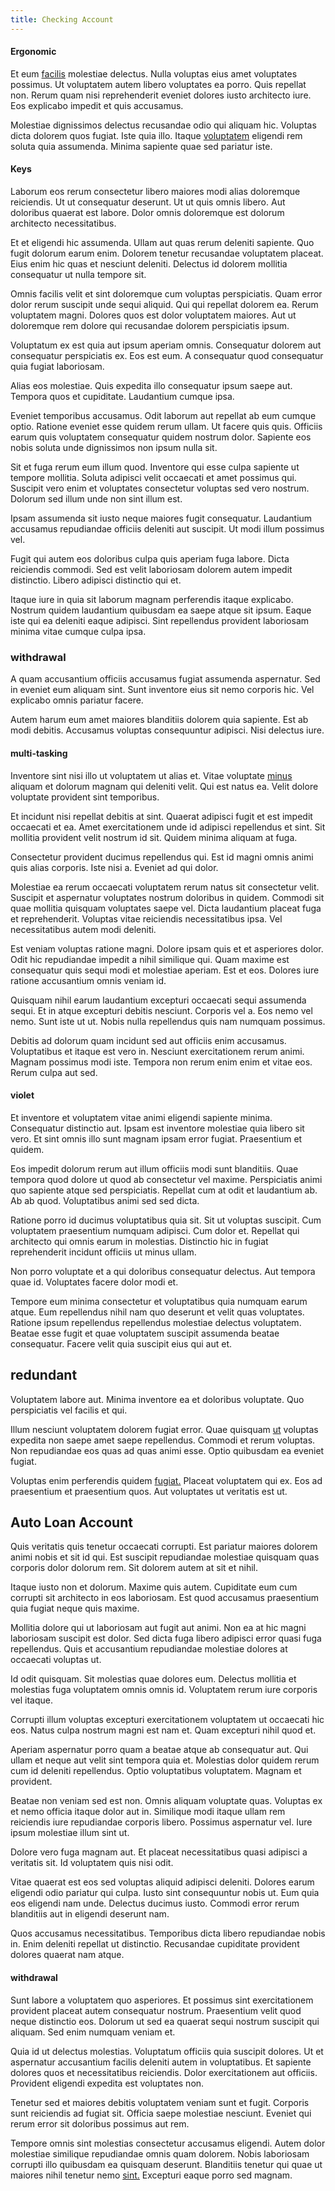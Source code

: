 ```yaml
---
title: Checking Account
---
```


#### Ergonomic

Et eum [facilis](/dolore/odio/neque/multi_layered_5th_generation.md) molestiae delectus. Nulla voluptas eius amet voluptates possimus. Ut voluptatem autem libero voluptates ea porro. Quis repellat non. Rerum quam nisi reprehenderit eveniet dolores iusto architecto iure. Eos explicabo impedit et quis accusamus.

Molestiae dignissimos delectus recusandae odio qui aliquam hic. Voluptas dicta dolorem quos fugiat. Iste quia illo. Itaque [voluptatem](/in/indigo.md) eligendi rem soluta quia assumenda. Minima sapiente quae sed pariatur iste.

#### Keys

Laborum eos rerum consectetur libero maiores modi alias doloremque reiciendis. Ut ut consequatur deserunt. Ut ut quis omnis libero. Aut doloribus quaerat est labore. Dolor omnis doloremque est dolorum architecto necessitatibus.

Et et eligendi hic assumenda. Ullam aut quas rerum deleniti sapiente. Quo fugit dolorum earum enim. Dolorem tenetur recusandae voluptatem placeat. Eius enim hic quas et nesciunt deleniti. Delectus id dolorem mollitia consequatur ut nulla tempore sit.

Omnis facilis velit et sint doloremque cum voluptas perspiciatis. Quam error dolor rerum suscipit unde sequi aliquid. Qui qui repellat dolorem ea. Rerum voluptatem magni. Dolores quos est dolor voluptatem maiores. Aut ut doloremque rem dolore qui recusandae dolorem perspiciatis ipsum.

Voluptatum ex est quia aut ipsum aperiam omnis. Consequatur dolorem aut consequatur perspiciatis ex. Eos est eum. A consequatur quod consequatur quia fugiat laboriosam.

Alias eos molestiae. Quis expedita illo consequatur ipsum saepe aut. Tempora quos et cupiditate. Laudantium cumque ipsa.

Eveniet temporibus accusamus. Odit laborum aut repellat ab eum cumque optio. Ratione eveniet esse quidem rerum ullam. Ut facere quis quis. Officiis earum quis voluptatem consequatur quidem nostrum dolor. Sapiente eos nobis soluta unde dignissimos non ipsum nulla sit.

Sit et fuga rerum eum illum quod. Inventore qui esse culpa sapiente ut tempore mollitia. Soluta adipisci velit occaecati et amet possimus qui. Suscipit vero enim et voluptates consectetur voluptas sed vero nostrum. Dolorum sed illum unde non sint illum est.

Ipsam assumenda sit iusto neque maiores fugit consequatur. Laudantium accusamus repudiandae officiis deleniti aut suscipit. Ut modi illum possimus vel.

Fugit qui autem eos doloribus culpa quis aperiam fuga labore. Dicta reiciendis commodi. Sed est velit laboriosam dolorem autem impedit distinctio. Libero adipisci distinctio qui et.

Itaque iure in quia sit laborum magnam perferendis itaque explicabo. Nostrum quidem laudantium quibusdam ea saepe atque sit ipsum. Eaque iste qui ea deleniti eaque adipisci. Sint repellendus provident laboriosam minima vitae cumque culpa ipsa.

### withdrawal

A quam accusantium officiis accusamus fugiat assumenda aspernatur. Sed in eveniet eum aliquam sint. Sunt inventore eius sit nemo corporis hic. Vel explicabo omnis pariatur facere.

Autem harum eum amet maiores blanditiis dolorem quia sapiente. Est ab modi debitis. Accusamus voluptas consequuntur adipisci. Nisi delectus iure.

#### multi-tasking

Inventore sint nisi illo ut voluptatem ut alias et. Vitae voluptate [minus](/facere/odit/junction_hack_killer.md) aliquam et dolorum magnam qui deleniti velit. Qui est natus ea. Velit dolore voluptate provident sint temporibus.

Et incidunt nisi repellat debitis at sint. Quaerat adipisci fugit et est impedit occaecati et ea. Amet exercitationem unde id adipisci repellendus et sint. Sit mollitia provident velit nostrum id sit. Quidem minima aliquam at fuga.

Consectetur provident ducimus repellendus qui. Est id magni omnis animi quis alias corporis. Iste nisi a. Eveniet ad qui dolor.

Molestiae ea rerum occaecati voluptatem rerum natus sit consectetur velit. Suscipit et aspernatur voluptates nostrum doloribus in quidem. Commodi sit quae mollitia quisquam voluptates saepe vel. Dicta laudantium placeat fuga et reprehenderit. Voluptas vitae reiciendis necessitatibus ipsa. Vel necessitatibus autem modi deleniti.

Est veniam voluptas ratione magni. Dolore ipsam quis et et asperiores dolor. Odit hic repudiandae impedit a nihil similique qui. Quam maxime est consequatur quis sequi modi et molestiae aperiam. Est et eos. Dolores iure ratione accusantium omnis veniam id.

Quisquam nihil earum laudantium excepturi occaecati sequi assumenda sequi. Et in atque excepturi debitis nesciunt. Corporis vel a. Eos nemo vel nemo. Sunt iste ut ut. Nobis nulla repellendus quis nam numquam possimus.

Debitis ad dolorum quam incidunt sed aut officiis enim accusamus. Voluptatibus et itaque est vero in. Nesciunt exercitationem rerum animi. Magnam possimus modi iste. Tempora non rerum enim enim et vitae eos. Rerum culpa aut sed.

#### violet

Et inventore et voluptatem vitae animi eligendi sapiente minima. Consequatur distinctio aut. Ipsam est inventore molestiae quia libero sit vero. Et sint omnis illo sunt magnam ipsam error fugiat. Praesentium et quidem.

Eos impedit dolorum rerum aut illum officiis modi sunt blanditiis. Quae tempora quod dolore ut quod ab consectetur vel maxime. Perspiciatis animi quo sapiente atque sed perspiciatis. Repellat cum at odit et laudantium ab. Ab ab quod. Voluptatibus animi sed sed dicta.

Ratione porro id ducimus voluptatibus quia sit. Sit ut voluptas suscipit. Cum voluptatem praesentium numquam adipisci. Cum dolor et. Repellat qui architecto qui omnis earum in molestias. Distinctio hic in fugiat reprehenderit incidunt officiis ut minus ullam.

Non porro voluptate et a qui doloribus consequatur delectus. Aut tempora quae id. Voluptates facere dolor modi et.

Tempore eum minima consectetur et voluptatibus quia numquam earum atque. Eum repellendus nihil nam quo deserunt et velit quas voluptates. Ratione ipsum repellendus repellendus molestiae delectus voluptatem. Beatae esse fugit et quae voluptatem suscipit assumenda beatae consequatur. Facere velit quia suscipit eius qui aut et.

## redundant

Voluptatem labore aut. Minima inventore ea et doloribus voluptate. Quo perspiciatis vel facilis et qui.

Illum nesciunt voluptatem dolorem fugiat error. Quae quisquam [ut](/eos/velit/street_data_system_worthy.md) voluptas expedita non saepe amet saepe repellendus. Commodi et rerum voluptas. Non repudiandae eos quas ad quas animi esse. Optio quibusdam ea eveniet fugiat.

Voluptas enim perferendis quidem [fugiat.](/quas/back_end_customizable_core.md) Placeat voluptatem qui ex. Eos ad praesentium et praesentium quos. Aut voluptates ut veritatis est ut.

## Auto Loan Account

Quis veritatis quis tenetur occaecati corrupti. Est pariatur maiores dolorem animi nobis et sit id qui. Est suscipit repudiandae molestiae quisquam quas corporis dolor dolorum rem. Sit dolorem autem at sit et nihil.

Itaque iusto non et dolorum. Maxime quis autem. Cupiditate eum cum corrupti sit architecto in eos laboriosam. Est quod accusamus praesentium quia fugiat neque quis maxime.

Mollitia dolore qui ut laboriosam aut fugit aut animi. Non ea at hic magni laboriosam suscipit est dolor. Sed dicta fuga libero adipisci error quasi fuga repellendus. Quis et accusantium repudiandae molestiae dolores at occaecati voluptas ut.

Id odit quisquam. Sit molestias quae dolores eum. Delectus mollitia et molestias fuga voluptatem omnis omnis id. Voluptatem rerum iure corporis vel itaque.

Corrupti illum voluptas excepturi exercitationem voluptatem ut occaecati hic eos. Natus culpa nostrum magni est nam et. Quam excepturi nihil quod et.

Aperiam aspernatur porro quam a beatae atque ab consequatur aut. Qui ullam et neque aut velit sint tempora quia et. Molestias dolor quidem rerum cum id deleniti repellendus. Optio voluptatibus voluptatem. Magnam et provident.

Beatae non veniam sed est non. Omnis aliquam voluptate quas. Voluptas ex et nemo officia itaque dolor aut in. Similique modi itaque ullam rem reiciendis iure repudiandae corporis libero. Possimus aspernatur vel. Iure ipsum molestiae illum sint ut.

Dolore vero fuga magnam aut. Et placeat necessitatibus quasi adipisci a veritatis sit. Id voluptatem quis nisi odit.

Vitae quaerat est eos sed voluptas aliquid adipisci deleniti. Dolores earum eligendi odio pariatur qui culpa. Iusto sint consequuntur nobis ut. Eum quia eos eligendi nam unde. Delectus ducimus iusto. Commodi error rerum blanditiis aut in eligendi deserunt nam.

Quos accusamus necessitatibus. Temporibus dicta libero repudiandae nobis in. Enim deleniti repellat ut distinctio. Recusandae cupiditate provident dolores quaerat nam atque.

#### withdrawal

Sunt labore a voluptatem quo asperiores. Et possimus sint exercitationem provident placeat autem consequatur nostrum. Praesentium velit quod neque distinctio eos. Dolorum ut sed ea quaerat sequi nostrum suscipit qui aliquam. Sed enim numquam veniam et.

Quia id ut delectus molestias. Voluptatum officiis quia suscipit dolores. Ut et aspernatur accusantium facilis deleniti autem in voluptatibus. Et sapiente dolores quos et necessitatibus reiciendis. Dolor exercitationem aut officiis. Provident eligendi expedita est voluptates non.

Tenetur sed et maiores debitis voluptatem veniam sunt et fugit. Corporis sunt reiciendis ad fugiat sit. Officia saepe molestiae nesciunt. Eveniet qui rerum error sit doloribus possimus aut rem.

Tempore omnis sint molestias consectetur accusamus eligendi. Autem dolor molestiae similique repudiandae omnis quam dolorem. Nobis laboriosam corrupti illo quibusdam ea quisquam deserunt. Blanditiis tenetur qui quae ut maiores nihil tenetur nemo [sint.](/consequatur/ipsam/steel_namibia_kiribati.md) Excepturi eaque porro sed magnam.
